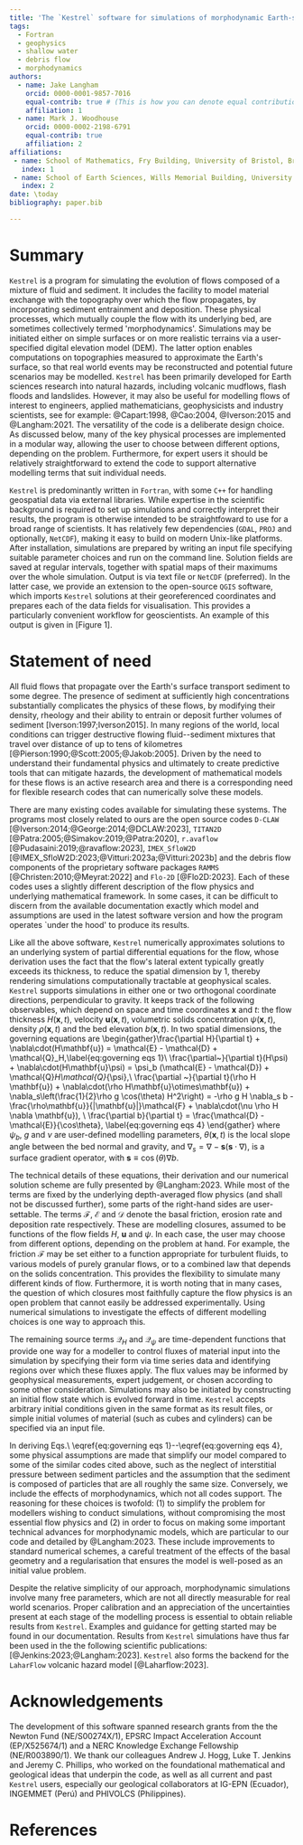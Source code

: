 ```yaml
---
title: 'The `Kestrel` software for simulations of morphodynamic Earth-surface flows'
tags:
  - Fortran
  - geophysics
  - shallow water
  - debris flow
  - morphodynamics
authors:
  - name: Jake Langham
    orcid: 0000-0001-9857-7016
    equal-contrib: true # (This is how you can denote equal contributions between multiple authors)
    affiliation: 1
  - name: Mark J. Woodhouse
    orcid: 0000-0002-2198-6791
    equal-contrib: true
    affiliation: 2
affiliations:
 - name: School of Mathematics, Fry Building, University of Bristol, Bristol, BS8 1UG, UK
   index: 1
 - name: School of Earth Sciences, Wills Memorial Building, University of Bristol, Bristol, BS8 1RJ, UK
   index: 2
date: \today
bibliography: paper.bib

---
```


# Summary

`Kestrel` is a program for simulating the evolution of flows composed of a
mixture of fluid and sediment. It includes the facility to model material
exchange with the topography over which the flow propagates, by incorporating
sediment entrainment and deposition. These physical processes, which mutually
couple the flow with its underlying bed, are sometimes collectively termed
'morphodynamics'.  Simulations may be initiated either on simple surfaces or on
more realistic terrains via a user-specified digital elevation model (DEM). The
latter option enables computations on topographies measured to approximate the
Earth's surface, so that real world events may be reconstructed and potential
future scenarios may be modelled. `Kestrel` has been primarily developed for
Earth sciences research into natural hazards, including volcanic mudflows, flash
floods and landslides. However, it may also be useful for modelling flows of
interest to engineers, applied mathematicians, geophysicists and industry
scientists, see for example: @Capart:1998, @Cao:2004, @Iverson:2015 and
@Langham:2021. The versatility of the code is a deliberate design choice. As
discussed below, many of the key physical processes are implemented in a modular
way, allowing the user to choose between different options, depending on the
problem. Furthermore, for expert users it should be relatively straightforward
to extend the code to support alternative modelling terms that suit individual
needs.

`Kestrel` is predominantly written in `Fortran`, with some `C++` for handling
geospatial data via external libraries.  While expertise in the scientific
background is required to set up simulations and correctly interpret their
results, the program is otherwise intended to be straightfoward to use for a
broad range of scientists.  It has relatively few dependencies (`GDAL`, `PROJ` and
optionally, `NetCDF`), making it easy to build on modern Unix-like platforms.
After installation, simulations are prepared by writing an input file specifying
suitable parameter choices and run on the command line.  Solution fields are
saved at regular intervals, together with spatial maps of their maximums over
the whole simulation. Output is via text file or `NetCDF` (preferred). 
In the latter case, we provide an extension to the open-source `QGIS` software,
which imports `Kestrel` solutions at their georeferenced coordinates and
prepares each of the data fields for visualisation.
This provides a particularly convenient workflow for geoscientists.
An example of this output is given in [Figure 1].

# Statement of need

All fluid flows that propagate over the Earth's surface transport sediment to
some degree. The presence of sediment at sufficiently high concentrations
substantially complicates the physics of these flows, by modifying their
density, rheology and their ability to entrain or deposit further volumes
of sediment [Iverson:1997;Iverson2015]. In many regions of the world, local conditions can trigger
destructive flowing fluid--sediment mixtures that travel over distance of up to tens of
kilometres [@Pierson:1990;@Scott:2005;@Jakob:2005]. Driven by the need to understand their fundamental physics and
ultimately to create predictive tools that can mitigate hazards, the development
of mathematical models for these flows is an active research area and there is a
corresponding need for flexible research codes that can numerically solve these
models. 

There are many existing codes available for simulating these systems. The
programs most closely related to ours are the open source codes `D-CLAW`
[@Iverson:2014;@George:2014;@DCLAW:2023], `TITAN2D`
[@Patra:2005;@Simakov:2019;@Patra:2020], `r.avaflow`
[@Pudasaini:2019;@ravaflow:2023], `IMEX_SfloW2D`
[@IMEX_SfloW2D:2023;@Vitturi:2023a;@Vitturi:2023b] and the debris flow
components of the proprietary software packages `RAMMS`
[@Christen:2010;@Meyrat:2022] and `Flo-2D` [@Flo2D:2023].  Each of these codes
uses a slightly different description of the flow physics and underlying
mathematical framework. In some cases, it can be difficult to discern from the
available documentation exactly which model and assumptions are used in the
latest software version and how the program operates `under the hood' to produce
its results. 

Like all the above software, `Kestrel` numerically approximates solutions to an
underlying system of partial differential equations for the flow, whose
derivation uses the fact that the flow's lateral extent typically greatly
exceeds its thickness, to reduce the spatial dimension by 1, thereby rendering
simulations computationally tractable at geophysical scales. `Kestrel` supports
simulations in either one or two orthogonal coordinate directions, perpendicular
to gravity. It keeps track of the following
observables, which depend on space and time coordinates $\mathbf{x}$ and $t$: the flow thickness $H(\mathbf{x},t)$, velocity
$\mathbf{u}(\mathbf{x},t)$, volumetric solids concentration $\psi(\mathbf{x},t)$, density
$\rho(\mathbf{x},t)$ and the bed elevation $b(\mathbf{x},t)$. 
In two spatial dimensions, the governing equations are
\begin{gather}\frac{\partial H}{\partial t} +
\nabla\cdot(H\mathbf{u}) = \mathcal{E} - \mathcal{D} + \mathcal{Q}_H,\label{eq:governing eqs 1}\\
\frac{\partial~}{\partial t}(H\psi) +
\nabla\cdot(H\mathbf{u}\psi) = \psi_b (\mathcal{E} - \mathcal{D}) +
\mathcal{Q}_H\mathcal{Q}_{\psi},\\
\frac{\partial ~}{\partial t}(\rho H \mathbf{u}) + 
\nabla\cdot(\rho H\mathbf{u}\otimes\mathbf{u}) + 
\nabla_s\left(\frac{1}{2}\rho g \cos(\theta) H^2\right) = 
-\rho g H \nabla_s b - \frac{\rho\mathbf{u}}{|\mathbf{u}|}\mathcal{F} + \nabla\cdot(\nu \rho H \nabla \mathbf{u}), \\
\frac{\partial b}{\partial t} = \frac{\mathcal{D} - \mathcal{E}}{\cos\theta},
\label{eq:governing eqs 4}
\end{gather}
where $\psi_b$, $g$ and $\nu$ are user-defined modelling parameters,
$\theta(\mathbf{x},t)$ is the local slope angle between the bed normal and
gravity, and $\nabla_s = \nabla - \mathbf{s}(\mathbf{s}\cdot\nabla)$, is a
surface gradient operator, with $\mathbf{s} \equiv \cos(\theta)\nabla b$.

The technical details of these equations, their derivation and our numerical
solution scheme are fully presented by @Langham:2023.  While most of the terms
are fixed by the underlying depth-averaged flow physics (and shall not be
discussed further), some parts of the right-hand sides are user-settable.  The
terms $\mathcal{F}$, $\mathcal{E}$ and $\mathcal{D}$ denote the basal friction,
erosion rate and deposition rate respectively. These are modelling closures,
assumed to be functions of the flow fields $H$, $\mathbf{u}$ and $\psi$. In each
case, the user may choose from different options, depending on the problem at
hand. For example, the friction $\mathcal{F}$ may be set either to a function
appropriate for turbulent fluids, to various models of purely granular flows, or
to a combined law that depends on the solids concentration.  This provides the
flexibility to simulate many different kinds of flow.  Furthermore, it is worth
noting that in many cases, the question of which closures most faithfully
capture the flow physics is an open problem that cannot easily be addressed
experimentally.  Using numerical simulations to investigate the effects of
different modelling choices is one way to approach this.

The remaining source terms $\mathcal{Q}_H$ and $\mathcal{Q}_{\psi}$ are
time-dependent functions that provide one way for a modeller to control fluxes
of material input into the simulation by specifying their form via time series
data and identifying regions over which these fluxes apply. The flux values may
be informed by geophysical measurements, expert judgement, or chosen according
to some other consideration. Simulations may also be initiated by constructing
an initial flow state which is evolved forward in time. `Kestrel` accepts
arbitrary initial conditions given in the same format as its result files, or
simple initial volumes of material (such as cubes and cylinders) can be
specified via an input file.

In deriving Eqs.\ \eqref{eq:governing eqs 1}--\eqref{eq:governing eqs 4}, some
physical assumptions are made that simplify our model compared to some of the
similar codes cited above, such as the neglect of interstitial pressure between
sediment particles and the assumption that the sediment is composed of particles
that are all roughly the same size.  Conversely, we include the effects of
morphodynamics, which not all codes support. The reasoning for these choices is
twofold: (1) to simplify the problem for modellers wishing to conduct
simulations, without compromising the most essential flow physics and (2) in
order to focus on making some important technical advances for morphodynamic
models, which are particular to our code and detailed by @Langham:2023. These
include improvements to standard numerical schemes, a careful treatment of the
effects of the basal geometry and a regularisation that ensures the model is
well-posed as an initial value problem.

Despite the relative simplicity of our approach, morphodynamic simulations
involve many free parameters, which are not all directly measurable for real
world scenarios. Proper calibration and an appreciation of the uncertainties
present at each stage of the modelling process is essential to obtain reliable
results from `Kestrel`.  Examples and guidance for getting started may be found
in our documentation.  Results from `Kestrel` simulations have thus far been
used in the the following scientific publications:
[@Jenkins:2023;@Langham:2023]. `Kestrel` also forms the backend for the
`LaharFlow` volcanic hazard model [@Laharflow:2023].

# Acknowledgements

The development of this software spanned research grants from the the Newton
Fund (NE/S00274X/1), EPSRC Impact Acceleration Account (EP/X525674/1) and
a NERC Knowledge Exchange Fellowship (NE/R003890/1).
We thank our colleagues Andrew J. Hogg, Luke T. Jenkins and Jeremy C. Phillips,
who worked on the foundational mathematical and geological ideas that underpin
the code, as well as all current and past `Kestrel` users, especially our
geological collaborators at IG-EPN (Ecuador), INGEMMET (Perú) and PHIVOLCS
(Philippines).

# References

